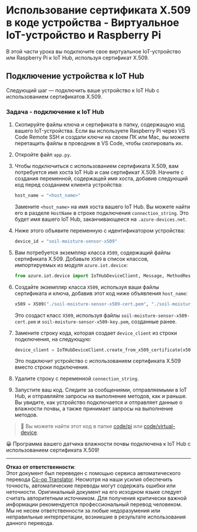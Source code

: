 <!--
CO_OP_TRANSLATOR_METADATA:
{
  "original_hash": "9aea84bcc7520222b0e1c50469d62d6a",
  "translation_date": "2025-08-26T23:07:08+00:00",
  "source_file": "2-farm/lessons/6-keep-your-plant-secure/single-board-computer-x509.md",
  "language_code": "ru"
}
-->
# Использование сертификата X.509 в коде устройства - Виртуальное IoT-устройство и Raspberry Pi

В этой части урока вы подключите свое виртуальное IoT-устройство или Raspberry Pi к IoT Hub, используя сертификат X.509.

## Подключение устройства к IoT Hub

Следующий шаг — подключить ваше устройство к IoT Hub с использованием сертификатов X.509.

### Задача - подключение к IoT Hub

1. Скопируйте файлы ключа и сертификата в папку, содержащую код вашего IoT-устройства. Если вы используете Raspberry Pi через VS Code Remote SSH и создали ключи на своем ПК или Mac, вы можете перетащить файлы в проводник в VS Code, чтобы скопировать их.

1. Откройте файл `app.py`.

1. Чтобы подключиться с использованием сертификата X.509, вам потребуется имя хоста IoT Hub и сам сертификат X.509. Начните с создания переменной, содержащей имя хоста, добавив следующий код перед созданием клиента устройства:

    ```python
    host_name = "<host_name>"
    ```

    Замените `<host_name>` на имя хоста вашего IoT Hub. Вы можете найти его в разделе `HostName` в строке подключения `connection_string`. Это будет имя вашего IoT Hub, заканчивающееся на `.azure-devices.net`.

1. Ниже этого объявите переменную с идентификатором устройства:

    ```python
    device_id = "soil-moisture-sensor-x509"
    ```

1. Вам потребуется экземпляр класса `X509`, содержащий файлы сертификата X.509. Добавьте `X509` в список классов, импортируемых из модуля `azure.iot.device`:

    ```python
    from azure.iot.device import IoTHubDeviceClient, Message, MethodResponse, X509
    ```

1. Создайте экземпляр класса `X509`, используя ваши файлы сертификата и ключа, добавив этот код ниже объявления `host_name`:

    ```python
    x509 = X509("./soil-moisture-sensor-x509-cert.pem", "./soil-moisture-sensor-x509-key.pem")
    ```

    Это создаст класс `X509`, используя файлы `soil-moisture-sensor-x509-cert.pem` и `soil-moisture-sensor-x509-key.pem`, созданные ранее.

1. Замените строку кода, которая создает `device_client` из строки подключения, на следующую:

    ```python
    device_client = IoTHubDeviceClient.create_from_x509_certificate(x509, host_name, device_id)
    ```

    Это подключит устройство с использованием сертификата X.509 вместо строки подключения.

1. Удалите строку с переменной `connection_string`.

1. Запустите ваш код. Следите за сообщениями, отправляемыми в IoT Hub, и отправляйте запросы на выполнение методов, как и раньше. Вы увидите, как устройство подключается и отправляет данные о влажности почвы, а также принимает запросы на выполнение методов.

> 💁 Вы можете найти этот код в папке [code/pi](../../../../../2-farm/lessons/6-keep-your-plant-secure/code/pi) или [code/virtual-device](../../../../../2-farm/lessons/6-keep-your-plant-secure/code/virtual-device).

😀 Программа вашего датчика влажности почвы подключена к IoT Hub с использованием сертификата X.509!

---

**Отказ от ответственности**:  
Этот документ был переведен с помощью сервиса автоматического перевода [Co-op Translator](https://github.com/Azure/co-op-translator). Несмотря на наши усилия обеспечить точность, автоматические переводы могут содержать ошибки или неточности. Оригинальный документ на его исходном языке следует считать авторитетным источником. Для получения критически важной информации рекомендуется профессиональный перевод человеком. Мы не несем ответственности за любые недоразумения или неправильные интерпретации, возникшие в результате использования данного перевода.